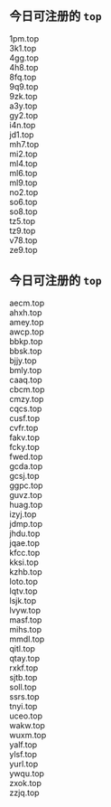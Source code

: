 
## 今日可注册的 `top`
>
1pm.top   
3k1.top   
4gg.top   
4h8.top   
8fq.top   
9q9.top   
9zk.top   
a3y.top   
gy2.top   
i4n.top   
jd1.top   
mh7.top   
mi2.top   
ml4.top   
ml6.top   
ml9.top   
no2.top   
so6.top   
so8.top   
tz5.top   
tz9.top   
v78.top   
ze9.top   


## 今日可注册的 `top`
>
aecm.top   
ahxh.top   
amey.top   
awcp.top   
bbkp.top   
bbsk.top   
bjjy.top   
bmly.top   
caaq.top   
cbcm.top   
cmzy.top   
cqcs.top   
cusf.top   
cvfr.top   
fakv.top   
fcky.top   
fwed.top   
gcda.top   
gcsj.top   
ggpc.top   
guvz.top   
huag.top   
izyj.top   
jdmp.top   
jhdu.top   
jqae.top   
kfcc.top   
kksi.top   
kzhb.top   
loto.top   
lqtv.top   
lsjk.top   
lvyw.top   
masf.top   
mihs.top   
mmdl.top   
qitl.top   
qtay.top   
rxkf.top   
sjtb.top   
soll.top   
ssrs.top   
tnyi.top   
uceo.top   
wakw.top   
wuxm.top   
yalf.top   
ylsf.top   
yurl.top   
ywqu.top   
zxok.top   
zzjq.top   

